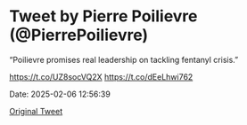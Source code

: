 # Tweet by Pierre Poilievre (@PierrePoilievre)

“Poilievre promises real leadership on tackling fentanyl crisis.”

https://t.co/UZ8socVQ2X https://t.co/dEeLhwi762

Date: 2025-02-06 12:56:39

[Original Tweet](https://x.com/PierrePoilievre/status/1887485559968330171)

